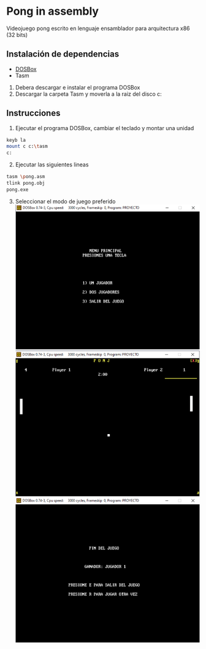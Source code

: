 # Pong in assembly
Videojuego pong escrito en lenguaje ensamblador para arquitectura x86 (32 bits)

## Instalación de dependencias
- [DOSBox](https://www.dosbox.com/download.php?main=1) 
- Tasm
  
1. Debera descargar e instalar el programa DOSBox
2. Descargar la carpeta Tasm y moverla a la raiz del disco c:
   
## Instrucciones
1. Ejecutar el programa DOSBox, cambiar el teclado y montar una unidad
```bash
keyb la
mount c c:\tasm
c:
```
2. Ejecutar las siguientes lineas
```bash
tasm \pong.asm
tlink pong.obj
pong.exe
```
3. Seleccionar el modo de juego preferido
![inicio](https://github.com/RGJG28/Pong_in_assembly/blob/main/images/pantalla_inicio_ponj.png)
![juego](https://github.com/RGJG28/Pong_in_assembly/blob/main/images/pantalla_juego_ponj.png)
![fin](https://github.com/RGJG28/Pong_in_assembly/blob/main/images/pantalla_fin_ponj.png)

